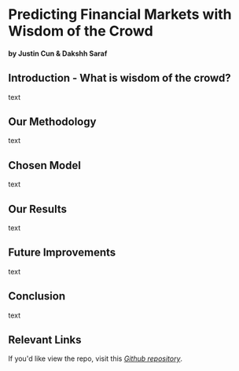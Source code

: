 # Predicting Financial Markets with Wisdom of the Crowd
#### by Justin Cun & Dakshh Saraf

## Introduction - What is wisdom of the crowd?

text


## Our Methodology 

text

## Chosen Model 

text

## Our Results

text

## Future Improvements

text


## Conclusion

text


## Relevant Links
If you'd like view the repo, visit this *[Github repository](https://github.com/dsaraf-hub/DSC180A-Capstone_Quarter_2)*. 

